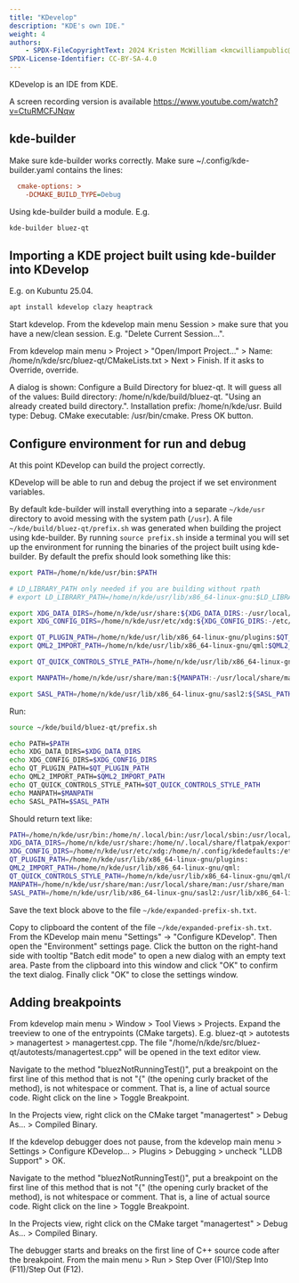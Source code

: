 ```yaml
---
title: "KDevelop"
description: "KDE's own IDE."
weight: 4
authors:
    - SPDX-FileCopyrightText: 2024 Kristen McWilliam <kmcwilliampublic@gmail.com>
SPDX-License-Identifier: CC-BY-SA-4.0
---
```


KDevelop is an IDE from KDE.

A screen recording version is available https://www.youtube.com/watch?v=CtuRMCFJNqw


## kde-builder

Make sure kde-builder works correctly. Make sure ~/.config/kde-builder.yaml contains the lines:

```ini
  cmake-options: >
    -DCMAKE_BUILD_TYPE=Debug
```

Using kde-builder build a module. E.g.

```bash
kde-builder bluez-qt
```


## Importing a KDE project built using kde-builder into KDevelop

E.g. on Kubuntu 25.04.

```bash
apt install kdevelop clazy heaptrack
```

Start kdevelop. From the kdevelop main menu Session > make sure that you have a new/clean session. E.g. "Delete Current Session...".

From kdevelop main menu > Project > "Open/Import Project..." > Name: /home/n/kde/src/bluez-qt/CMakeLists.txt > Next > Finish. If it asks to Override, override.

A dialog is shown: Configure a Build Directory for bluez-qt. It will guess all of the values: Build directory: /home/n/kde/build/bluez-qt. "Using an already created build directory.". Installation prefix: /home/n/kde/usr. Build type: Debug. CMake executable: /usr/bin/cmake. Press OK button.


## Configure environment for run and debug

At this point KDevelop can build the project correctly.

KDevelop will be able to run and debug the project if we set environment variables.

By default kde-builder will install everything into a separate `~/kde/usr` directory to avoid messing with the system path (`/usr`). A file `~/kde/build/bluez-qt/prefix.sh` was generated when building the project using kde-builder. By running `source prefix.sh` inside a terminal you will set up the environment for running the binaries of the project built using kde-builder. By default the prefix should look something like this:

```bash
export PATH=/home/n/kde/usr/bin:$PATH

# LD_LIBRARY_PATH only needed if you are building without rpath
# export LD_LIBRARY_PATH=/home/n/kde/usr/lib/x86_64-linux-gnu:$LD_LIBRARY_PATH

export XDG_DATA_DIRS=/home/n/kde/usr/share:${XDG_DATA_DIRS:-/usr/local/share:/usr/share}
export XDG_CONFIG_DIRS=/home/n/kde/usr/etc/xdg:${XDG_CONFIG_DIRS:-/etc/xdg}

export QT_PLUGIN_PATH=/home/n/kde/usr/lib/x86_64-linux-gnu/plugins:$QT_PLUGIN_PATH
export QML2_IMPORT_PATH=/home/n/kde/usr/lib/x86_64-linux-gnu/qml:$QML2_IMPORT_PATH

export QT_QUICK_CONTROLS_STYLE_PATH=/home/n/kde/usr/lib/x86_64-linux-gnu/qml/QtQuick/Controls.2/:$QT_QUICK_CONTROLS_STYLE_PATH

export MANPATH=/home/n/kde/usr/share/man:${MANPATH:-/usr/local/share/man:/usr/share/man}

export SASL_PATH=/home/n/kde/usr/lib/x86_64-linux-gnu/sasl2:${SASL_PATH:-/usr/lib/x86_64-linux-gnu/sasl2}
```

Run:

```bash
source ~/kde/build/bluez-qt/prefix.sh

echo PATH=$PATH
echo XDG_DATA_DIRS=$XDG_DATA_DIRS
echo XDG_CONFIG_DIRS=$XDG_CONFIG_DIRS
echo QT_PLUGIN_PATH=$QT_PLUGIN_PATH
echo QML2_IMPORT_PATH=$QML2_IMPORT_PATH
echo QT_QUICK_CONTROLS_STYLE_PATH=$QT_QUICK_CONTROLS_STYLE_PATH
echo MANPATH=$MANPATH
echo SASL_PATH=$SASL_PATH
```

Should return text like:

```bash
PATH=/home/n/kde/usr/bin:/home/n/.local/bin:/usr/local/sbin:/usr/local/bin:/usr/sbin:/usr/bin:/sbin:/bin:/usr/games:/usr/local/games:/snap/bin:/home/n/.local/share/JetBrains/Toolbox/scripts
XDG_DATA_DIRS=/home/n/kde/usr/share:/home/n/.local/share/flatpak/exports/share:/var/lib/flatpak/exports/share:/usr/local/share:/usr/share:/var/lib/snapd/desktop
XDG_CONFIG_DIRS=/home/n/kde/usr/etc/xdg:/home/n/.config/kdedefaults:/etc/xdg:/usr/share/kubuntu-default-settings/kf5-settings
QT_PLUGIN_PATH=/home/n/kde/usr/lib/x86_64-linux-gnu/plugins:
QML2_IMPORT_PATH=/home/n/kde/usr/lib/x86_64-linux-gnu/qml:
QT_QUICK_CONTROLS_STYLE_PATH=/home/n/kde/usr/lib/x86_64-linux-gnu/qml/QtQuick/Controls.2/:
MANPATH=/home/n/kde/usr/share/man:/usr/local/share/man:/usr/share/man
SASL_PATH=/home/n/kde/usr/lib/x86_64-linux-gnu/sasl2:/usr/lib/x86_64-linux-gnu/sasl2

```

Save the text block above to the file `~/kde/expanded-prefix-sh.txt`.

Copy to clipboard the content of the file `~/kde/expanded-prefix-sh.txt`. From the KDevelop main menu "Settings" -> "Configure KDevelop". Then open the "Environment" settings page. Click the button on the right-hand side with tooltip "Batch edit mode" to open a new dialog with an empty text area. Paste from the clipboard into this window and click "OK" to confirm the text dialog. Finally click "OK" to close the settings window.


## Adding breakpoints

From kdevelop main menu > Window > Tool Views > Projects. Expand the treeview to one of the entrypoints (CMake targets). E.g. bluez-qt > autotests > managertest > managertest.cpp. The file "/home/n/kde/src/bluez-qt/autotests/managertest.cpp" will be opened in the text editor view.

Navigate to the method "bluezNotRunningTest()", put a breakpoint on the first line of this method that is not "{" (the opening curly bracket of the method), is not whitespace or comment. That is, a line of actual source code. Right click on the line > Toggle Breakpoint.

In the Projects view, right click on the CMake target "managertest" > Debug As... > Compiled Binary.

If the kdevelop debugger does not pause, from the kdevelop main menu > Settings > Configure KDevelop... > Plugins > Debugging > uncheck "LLDB Support" > OK.

Navigate to the method "bluezNotRunningTest()", put a breakpoint on the first line of this method that is not "{" (the opening curly bracket of the method), is not whitespace or comment. That is, a line of actual source code. Right click on the line > Toggle Breakpoint.

In the Projects view, right click on the CMake target "managertest" > Debug As... > Compiled Binary.

The debugger starts and breaks on the first line of C++ source code after the breakpoint. From the main menu > Run > Step Over (F10)/Step Into (F11)/Step Out (F12).
